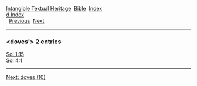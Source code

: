 [Intangible Textual Heritage](../../index)  [Bible](../index) 
[Index](index)   
[d Index](_d_)  
  [Previous](c03353)  [Next](c03355) 

------------------------------------------------------------------------

### &lt;doves'&gt; 2 entries

[Sol 1:15](../kjv/sol001.htm#015)  
[Sol 4:1](../kjv/sol004.htm#001)  

------------------------------------------------------------------------

[Next: doves (10)](c03355)
